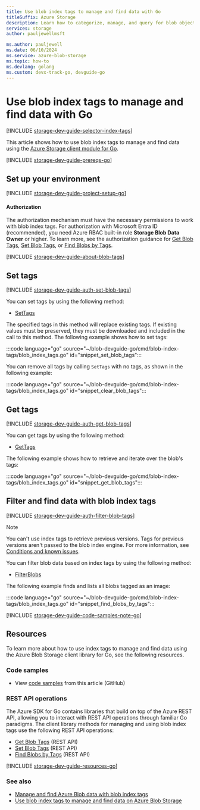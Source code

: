 ```yaml
---
title: Use blob index tags to manage and find data with Go
titleSuffix: Azure Storage
description: Learn how to categorize, manage, and query for blob objects by using the Go client module.  
services: storage
author: pauljewellmsft

ms.author: pauljewell
ms.date: 06/10/2024
ms.service: azure-blob-storage
ms.topic: how-to
ms.devlang: golang
ms.custom: devx-track-go, devguide-go
---
```


# Use blob index tags to manage and find data with Go

[!INCLUDE [storage-dev-guide-selector-index-tags](../../../includes/storage-dev-guides/storage-dev-guide-selector-index-tags.md)]

This article shows how to use blob index tags to manage and find data using the [Azure Storage client module for Go](https://pkg.go.dev/github.com/Azure/azure-sdk-for-go/sdk/storage/azblob#section-readme).

[!INCLUDE [storage-dev-guide-prereqs-go](../../../includes/storage-dev-guides/storage-dev-guide-prereqs-go.md)]

## Set up your environment

[!INCLUDE [storage-dev-guide-project-setup-go](../../../includes/storage-dev-guides/storage-dev-guide-project-setup-go.md)]

#### Authorization

The authorization mechanism must have the necessary permissions to work with blob index tags. For authorization with Microsoft Entra ID (recommended), you need Azure RBAC built-in role **Storage Blob Data Owner** or higher. To learn more, see the authorization guidance for [Get Blob Tags](/rest/api/storageservices/get-blob-tags#authorization), [Set Blob Tags](/rest/api/storageservices/set-blob-tags#authorization), or [Find Blobs by Tags](/rest/api/storageservices/find-blobs-by-tags#authorization).

[!INCLUDE [storage-dev-guide-about-blob-tags](../../../includes/storage-dev-guides/storage-dev-guide-about-blob-tags.md)]

## Set tags

[!INCLUDE [storage-dev-guide-auth-set-blob-tags](../../../includes/storage-dev-guides/storage-dev-guide-auth-set-blob-tags.md)]

You can set tags by using the following method:

- [SetTags](https://pkg.go.dev/github.com/Azure/azure-sdk-for-go/sdk/storage/azblob/blob#Client.SetTags)

The specified tags in this method will replace existing tags. If existing values must be preserved, they must be downloaded and included in the call to this method. The following example shows how to set tags:

:::code language="go" source="~/blob-devguide-go/cmd/blob-index-tags/blob_index_tags.go" id="snippet_set_blob_tags":::

You can remove all tags by calling `SetTags` with no tags, as shown in the following example:

:::code language="go" source="~/blob-devguide-go/cmd/blob-index-tags/blob_index_tags.go" id="snippet_clear_blob_tags":::

## Get tags

[!INCLUDE [storage-dev-guide-auth-get-blob-tags](../../../includes/storage-dev-guides/storage-dev-guide-auth-get-blob-tags.md)]

You can get tags by using the following method: 

- [GetTags](https://pkg.go.dev/github.com/Azure/azure-sdk-for-go/sdk/storage/azblob/blob#Client.GetTags)

The following example shows how to retrieve and iterate over the blob's tags:

:::code language="go" source="~/blob-devguide-go/cmd/blob-index-tags/blob_index_tags.go" id="snippet_get_blob_tags":::

## Filter and find data with blob index tags

[!INCLUDE [storage-dev-guide-auth-filter-blob-tags](../../../includes/storage-dev-guides/storage-dev-guide-auth-filter-blob-tags.md)]

> [!NOTE]
> You can't use index tags to retrieve previous versions. Tags for previous versions aren't passed to the blob index engine. For more information, see [Conditions and known issues](storage-manage-find-blobs.md#conditions-and-known-issues).

You can filter blob data based on index tags by using the following method: 

- [FilterBlobs](https://pkg.go.dev/github.com/Azure/azure-sdk-for-go/sdk/storage/azblob@v1.3.2/container#Client.FilterBlobs)

The following example finds and lists all blobs tagged as an image:

:::code language="go" source="~/blob-devguide-go/cmd/blob-index-tags/blob_index_tags.go" id="snippet_find_blobs_by_tags":::

[!INCLUDE [storage-dev-guide-code-samples-note-go](../../../includes/storage-dev-guides/storage-dev-guide-code-samples-note-go.md)]

## Resources

To learn more about how to use index tags to manage and find data using the Azure Blob Storage client library for Go, see the following resources.

### Code samples

- View [code samples](https://github.com/Azure-Samples/blob-storage-devguide-go/blob/main/cmd/blob-index-tags/blob-index-tags.go) from this article (GitHub)

### REST API operations

The Azure SDK for Go contains libraries that build on top of the Azure REST API, allowing you to interact with REST API operations through familiar Go paradigms. The client library methods for managing and using blob index tags use the following REST API operations:

- [Get Blob Tags](/rest/api/storageservices/get-blob-tags) (REST API)
- [Set Blob Tags](/rest/api/storageservices/set-blob-tags) (REST API)
- [Find Blobs by Tags](/rest/api/storageservices/find-blobs-by-tags) (REST API)

[!INCLUDE [storage-dev-guide-resources-go](../../../includes/storage-dev-guides/storage-dev-guide-resources-go.md)]

### See also

- [Manage and find Azure Blob data with blob index tags](storage-manage-find-blobs.md)
- [Use blob index tags to manage and find data on Azure Blob Storage](storage-blob-index-how-to.md)